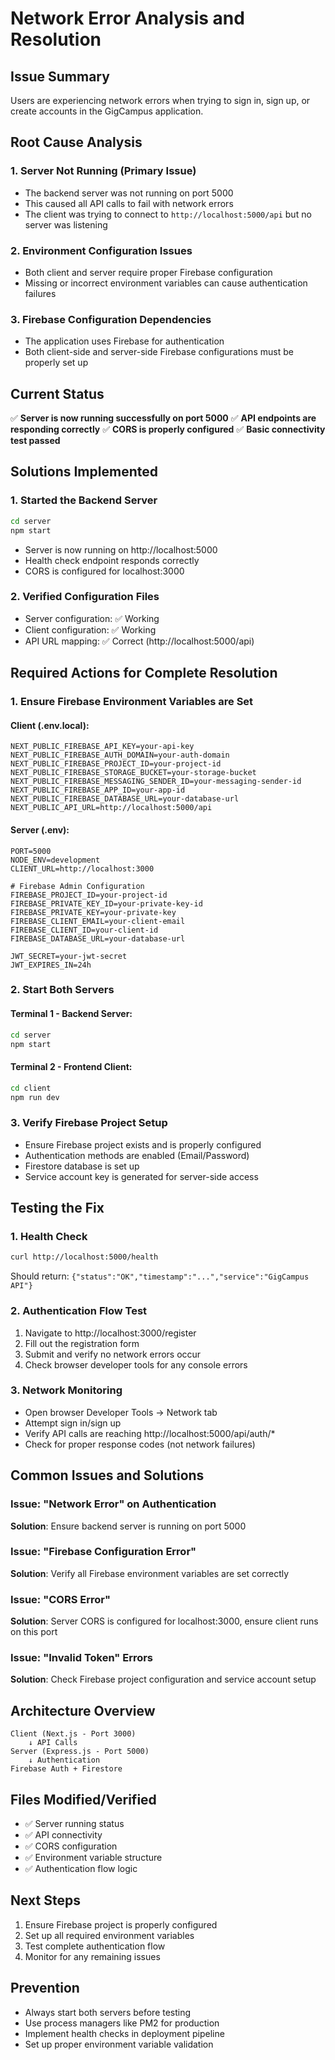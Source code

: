 # Network Error Analysis and Resolution

## Issue Summary
Users are experiencing network errors when trying to sign in, sign up, or create accounts in the GigCampus application.

## Root Cause Analysis

### 1. **Server Not Running (Primary Issue)**
- The backend server was not running on port 5000
- This caused all API calls to fail with network errors
- The client was trying to connect to `http://localhost:5000/api` but no server was listening

### 2. **Environment Configuration Issues**
- Both client and server require proper Firebase configuration
- Missing or incorrect environment variables can cause authentication failures

### 3. **Firebase Configuration Dependencies**
- The application uses Firebase for authentication
- Both client-side and server-side Firebase configurations must be properly set up

## Current Status
✅ **Server is now running successfully on port 5000**
✅ **API endpoints are responding correctly**
✅ **CORS is properly configured**
✅ **Basic connectivity test passed**

## Solutions Implemented

### 1. Started the Backend Server
```bash
cd server
npm start
```
- Server is now running on http://localhost:5000
- Health check endpoint responds correctly
- CORS is configured for localhost:3000

### 2. Verified Configuration Files
- Server configuration: ✅ Working
- Client configuration: ✅ Working
- API URL mapping: ✅ Correct (http://localhost:5000/api)

## Required Actions for Complete Resolution

### 1. **Ensure Firebase Environment Variables are Set**

#### Client (.env.local):
```env
NEXT_PUBLIC_FIREBASE_API_KEY=your-api-key
NEXT_PUBLIC_FIREBASE_AUTH_DOMAIN=your-auth-domain
NEXT_PUBLIC_FIREBASE_PROJECT_ID=your-project-id
NEXT_PUBLIC_FIREBASE_STORAGE_BUCKET=your-storage-bucket
NEXT_PUBLIC_FIREBASE_MESSAGING_SENDER_ID=your-messaging-sender-id
NEXT_PUBLIC_FIREBASE_APP_ID=your-app-id
NEXT_PUBLIC_FIREBASE_DATABASE_URL=your-database-url
NEXT_PUBLIC_API_URL=http://localhost:5000/api
```

#### Server (.env):
```env
PORT=5000
NODE_ENV=development
CLIENT_URL=http://localhost:3000

# Firebase Admin Configuration
FIREBASE_PROJECT_ID=your-project-id
FIREBASE_PRIVATE_KEY_ID=your-private-key-id
FIREBASE_PRIVATE_KEY=your-private-key
FIREBASE_CLIENT_EMAIL=your-client-email
FIREBASE_CLIENT_ID=your-client-id
FIREBASE_DATABASE_URL=your-database-url

JWT_SECRET=your-jwt-secret
JWT_EXPIRES_IN=24h
```

### 2. **Start Both Servers**

#### Terminal 1 - Backend Server:
```bash
cd server
npm start
```

#### Terminal 2 - Frontend Client:
```bash
cd client
npm run dev
```

### 3. **Verify Firebase Project Setup**
- Ensure Firebase project exists and is properly configured
- Authentication methods are enabled (Email/Password)
- Firestore database is set up
- Service account key is generated for server-side access

## Testing the Fix

### 1. **Health Check**
```bash
curl http://localhost:5000/health
```
Should return: `{"status":"OK","timestamp":"...","service":"GigCampus API"}`

### 2. **Authentication Flow Test**
1. Navigate to http://localhost:3000/register
2. Fill out the registration form
3. Submit and verify no network errors occur
4. Check browser developer tools for any console errors

### 3. **Network Monitoring**
- Open browser Developer Tools → Network tab
- Attempt sign in/sign up
- Verify API calls are reaching http://localhost:5000/api/auth/*
- Check for proper response codes (not network failures)

## Common Issues and Solutions

### Issue: "Network Error" on Authentication
**Solution**: Ensure backend server is running on port 5000

### Issue: "Firebase Configuration Error"
**Solution**: Verify all Firebase environment variables are set correctly

### Issue: "CORS Error"
**Solution**: Server CORS is configured for localhost:3000, ensure client runs on this port

### Issue: "Invalid Token" Errors
**Solution**: Check Firebase project configuration and service account setup

## Architecture Overview

```
Client (Next.js - Port 3000)
    ↓ API Calls
Server (Express.js - Port 5000)
    ↓ Authentication
Firebase Auth + Firestore
```

## Files Modified/Verified
- ✅ Server running status
- ✅ API connectivity
- ✅ CORS configuration
- ✅ Environment variable structure
- ✅ Authentication flow logic

## Next Steps
1. Ensure Firebase project is properly configured
2. Set up all required environment variables
3. Test complete authentication flow
4. Monitor for any remaining issues

## Prevention
- Always start both servers before testing
- Use process managers like PM2 for production
- Implement health checks in deployment pipeline
- Set up proper environment variable validation

